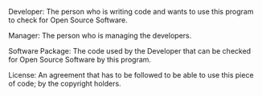 Developer: The person who is writing code and wants to use this program to check for Open Source Software.

Manager: The person who is managing the developers.

Software Package: The code used by the Developer that can be checked for Open Source Software by this program.

License: An agreement that has to be followed to be able to use this piece of code; by the copyright holders.
